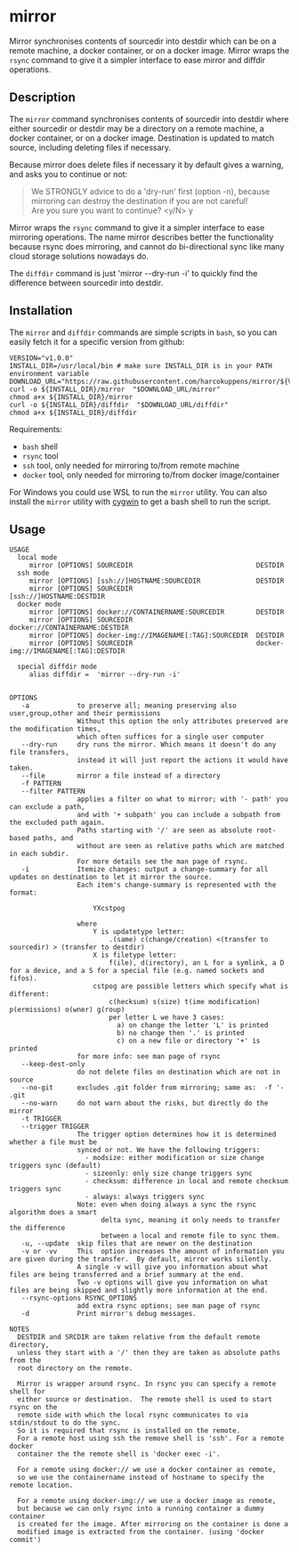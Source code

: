# mirror
Mirror synchronises contents of sourcedir into  destdir which can be on a remote machine, a docker container, or on a docker image. Mirror wraps the `rsync` command to give it a simpler interface to ease mirror and diffdir operations. 

## Description

The `mirror` command synchronises contents of sourcedir into  destdir
where either sourcedir or destdir may be a directory
on a remote machine, a docker container, or on a docker image.
Destination is updated to match source, including deleting 
files if necessary.

Because mirror does delete files if necessary it by default 
gives a warning, and asks you to continue or not:
	
>We STRONGLY advice to do a 'dry-run' first (option -n), because 
>mirroring can destroy the destination if you are not careful!<br>
>Are you sure you want to continue? <y/N> y

Mirror wraps the `rsync` command to give it a simpler interface
to ease mirroring operations. The name mirror describes
better the functionality because rsync does mirroring,
and cannot do bi-directional sync like many cloud storage
solutions nowadays do.

The `diffdir` command is just 'mirror --dry-run -i' to quickly find
the difference between sourcedir into  destdir. 

## Installation ##



The `mirror` and `diffdir` commands are simple scripts in `bash`, so you can easily fetch it for a specific version from github:


    VERSION="v1.0.0" 
    INSTALL_DIR=/usr/local/bin # make sure INSTALL_DIR is in your PATH environment variable
    DOWNLOAD_URL="https://raw.githubusercontent.com/harcokuppens/mirror/${VERSION}/bin/"
    curl -o ${INSTALL_DIR}/mirror  "$DOWNLOAD_URL/mirror"
    chmod a+x ${INSTALL_DIR}/mirror
    curl -o ${INSTALL_DIR}/diffdir  "$DOWNLOAD_URL/diffdir"
    chmod a+x ${INSTALL_DIR}/diffdir
    
      
Requirements:  

* `bash` shell
* `rsync` tool
* `ssh` tool, only needed for mirroring to/from remote machine
* `docker` tool, only needed for mirroring to/from docker image/container

      
For Windows you could use WSL to run the `mirror` utility. You can also install the `mirror` utility with [cygwin](https://cygwin.org) to get a bash shell to run the script.     
	    
	    
## Usage ##
  

    USAGE 
      local mode
         mirror [OPTIONS] SOURCEDIR                               DESTDIR
      ssh mode    
         mirror [OPTIONS] [ssh://]HOSTNAME:SOURCEDIR              DESTDIR
         mirror [OPTIONS] SOURCEDIR                               [ssh://]HOSTNAME:DESTDIR
      docker mode    
         mirror [OPTIONS] docker://CONTAINERNAME:SOURCEDIR        DESTDIR
         mirror [OPTIONS] SOURCEDIR                               docker://CONTAINERNAME:DESTDIR
         mirror [OPTIONS] docker-img://IMAGENAME[:TAG]:SOURCEDIR  DESTDIR
         mirror [OPTIONS] SOURCEDIR                               docker-img://IMAGENAME[:TAG]:DESTDIR
  
      special diffdir mode
         alias diffdir =  'mirror --dry-run -i'
     

    OPTIONS
       -a            to preserve all; meaning preserving also user,group,other and their permissions
                     Without this option the only attributes preserved are the modification times,
                     which often suffices for a single user computer
       --dry-run     dry runs the mirror. Which means it doesn't do any file transfers, 
                     instead it will just report the actions it would have taken.
       --file        mirror a file instead of a directory              
       -f PATTERN    
       --filter PATTERN
                     applies a filter on what to mirror; with '- path' you can exclude a path, 
                     and with '+ subpath' you can include a subpath from the excluded path again. 
                     Paths starting with '/' are seen as absolute root-based paths, and
                     without are seen as relative paths which are matched in each subdir. 
                     For more details see the man page of rsync. 
       -i            Itemize changes: output a change-summary for all updates on destination to let it mirror the source.
                     Each item's change-summary is represented with the format:

                         YXcstpog
                     
                     where
                         Y is updatetype letter:  
                             .(same) c(change/creation) <(transfer to sourcedir) > (transfer to destdir)
                         X is filetype letter:  
                             f(ile), d(irectory), an L for a symlink, a D for a device, and a S for a special file (e.g. named sockets and fifos).
                         cstpog are possible letters which specify what is different:
                             c(hecksum) s(size) t(ime modification) p(ermissions) o(wner) g(roup)
                             per letter L we have 3 cases: 
                               a) on change the letter 'L' is printed
                               b) no change then '.' is printed
                               c) on a new file or directory '+' is printed
                     for more info: see man page of rsync      
       --keep-dest-only      
                     do not delete files on destination which are not in source   
       --no-git      excludes .git folder from mirroring; same as:  -f '- .git
       --no-warn     do not warn about the risks, but directly do the mirror
       -t TRIGGER   
       --trigger TRIGGER   
                     The trigger option determines how it is determined whether a file must be
                     synced or not. We have the following triggers: 
                       - modsize: either modification or size change triggers sync (default)
                       - sizeonly: only size change triggers sync 
                       - checksum: difference in local and remote checksum triggers sync
                       - always: always triggers sync
                     Note: even when doing always a sync the rsync algorithm does a smart
                           delta sync, meaning it only needs to transfer the difference 
                           between a local and remote file to sync them.
       -u, --update  skip files that are newer on the destination         
       -v or -vv     This  option increases the amount of information you are given during the transfer.  By default, mirror works silently. 
                     A single -v will give you information about what files are being transferred and a brief summary at the end. 
                     Two -v options will give you information on what files are being skipped and slightly more information at the end.              
       --rsync-options RSYNC_OPTIONS  
                     add extra rsync options; see man page of rsync
       -d            Print mirror's debug messages.                 

    NOTES
      DESTDIR and SRCDIR are taken relative from the default remote directory,
      unless they start with a '/' then they are taken as absolute paths from the
      root directory on the remote.
   
      Mirror is wrapper around rsync. In rsync you can specify a remote shell for
      either source or destination.  The remote shell is used to start rsync on the
      remote side with which the local rsync communicates to via stdin/stdout to do the sync. 
      So it is required that rsync is installed on the remote.
      For a remote host using ssh the remove shell is 'ssh'. For a remote docker 
      container the the remote shell is 'docker exec -i'.
  
      For a remote using docker:// we use a docker container as remote,
      so we use the containername instead of hostname to specify the remote location.
  
      For a remote using docker-img:// we use a docker image as remote, 
      but because we can only rsync into a running container a dummy container
      is created for the image. After mirroring on the container is done a 
      modified image is extracted from the container. (using 'docker commit')

